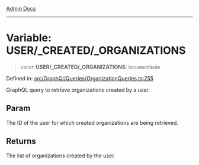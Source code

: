 [Admin Docs](/)

***

# Variable: USER/_CREATED/_ORGANIZATIONS

> `const` **USER/_CREATED/_ORGANIZATIONS**: `DocumentNode`

Defined in: [src/GraphQl/Queries/OrganizationQueries.ts:255](https://github.com/PalisadoesFoundation/talawa-admin/blob/main/src/GraphQl/Queries/OrganizationQueries.ts#L255)

GraphQL query to retrieve organizations created by a user.

## Param

The ID of the user for which created organizations are being retrieved.

## Returns

The list of organizations created by the user.
